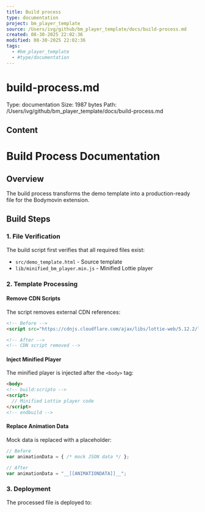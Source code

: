 ```yaml
---
title: Build process
type: documentation
project: bm_player_template
source: /Users/ivg/github/bm_player_template/docs/build-process.md
created: 08-30-2025 22:02:36
modified: 08-30-2025 22:02:36
tags:
  - #bm_player_template
  - #type/documentation
---
```


# build-process.md

Type: documentation
Size: 1987 bytes
Path: /Users/ivg/github/bm_player_template/docs/build-process.md

## Content

# Build Process Documentation

## Overview

The build process transforms the demo template into a production-ready file for the Bodymovin extension.

## Build Steps

### 1. File Verification
The build script first verifies that all required files exist:
- `src/demo_template.html` - Source template
- `lib/minified_bm_player.min.js` - Minified Lottie player

### 2. Template Processing

#### Remove CDN Scripts
The script removes external CDN references:
```html
<!-- Before -->
<script src="https://cdnjs.cloudflare.com/ajax/libs/lottie-web/5.12.2/lottie.min.js"></script>

<!-- After -->
<!-- CDN script removed -->
```

#### Inject Minified Player
The minified player is injected after the `<body>` tag:
```html
<body>
<!-- build:scripto -->
<script>
  // Minified Lottie player code
</script>
<!-- endbuild -->
```

#### Replace Animation Data
Mock data is replaced with a placeholder:
```javascript
// Before
var animationData = { /* mock JSON data */ };

// After
var animationData = "__[[ANIMATIONDATA]]__";
```

### 3. Deployment

The processed file is deployed to:
```